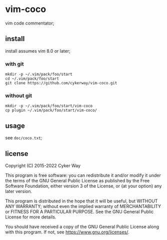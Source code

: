 # vim-coco

vim code commentator;

## install

install assumes vim 8.0 or later;

### with git

    mkdir -p ~/.vim/pack/foo/start
    cd ~/.vim/pack/foo/start
    git clone https://github.com/cykerway/vim-coco.git

### without git

    mkdir -p ~/.vim/pack/foo/start/vim-coco
    cp plugin ~/.vim/pack/foo/start/vim-coco/

## usage

see `doc/coco.txt`;

## license

Copyright (C) 2015-2022 Cyker Way

This program is free software: you can redistribute it and/or modify it under
the terms of the GNU General Public License as published by the Free Software
Foundation, either version 3 of the License, or (at your option) any later
version.

This program is distributed in the hope that it will be useful, but WITHOUT ANY
WARRANTY; without even the implied warranty of MERCHANTABILITY or FITNESS FOR A
PARTICULAR PURPOSE.  See the GNU General Public License for more details.

You should have received a copy of the GNU General Public License along with
this program.  If not, see <https://www.gnu.org/licenses/>.

